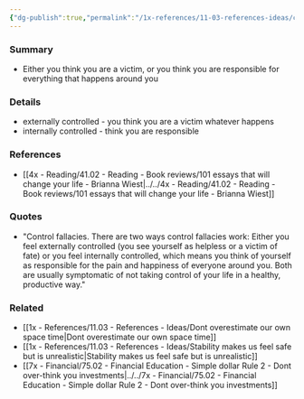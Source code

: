 ```yaml
---
{"dg-publish":true,"permalink":"/1x-references/11-03-references-ideas/cognitive-bias-control-fallacies/"}
---
```



### Summary
- Either you think you are a victim, or you think you are responsible for everything that happens around you

### Details
- externally controlled - you think you are a victim whatever happens
- internally controlled - think you are responsible

### References
- [[4x - Reading/41.02 - Reading - Book reviews/101 essays that will change your life - Brianna Wiest\|../../4x - Reading/41.02 - Reading - Book reviews/101 essays that will change your life - Brianna Wiest]]

### Quotes
- "Control fallacies. There are two ways control fallacies work: Either you feel externally controlled (you see yourself as helpless or a victim of fate) or you feel internally controlled, which means you think of yourself as responsible for the pain and happiness of everyone around you. Both are usually symptomatic of not taking control of your life in a healthy, productive way."

### Related
- [[1x - References/11.03 - References - Ideas/Dont overestimate our own space time\|Dont overestimate our own space time]]
- [[1x - References/11.03 - References - Ideas/Stability makes us feel safe but is unrealistic\|Stability makes us feel safe but is unrealistic]]
- [[7x - Financial/75.02 - Financial Education - Simple dollar Rule 2 - Dont over-think you investments\|../../7x - Financial/75.02 - Financial Education - Simple dollar Rule 2 - Dont over-think you investments]]